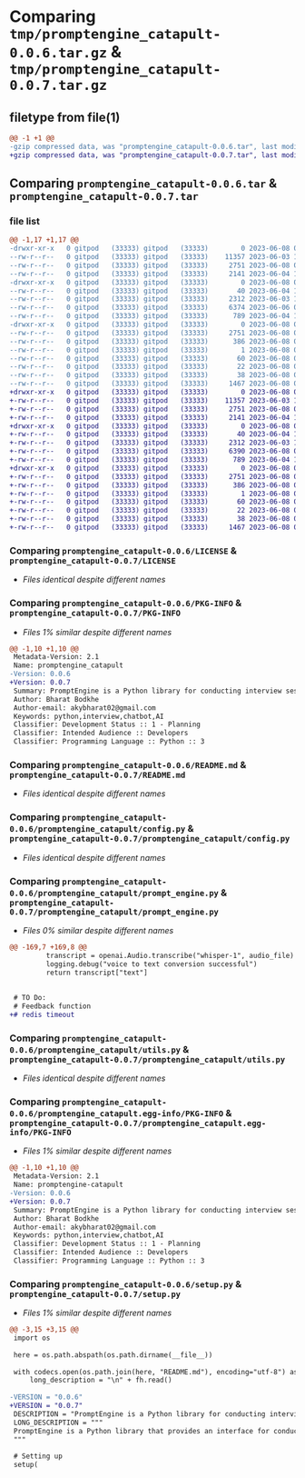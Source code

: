 # Comparing `tmp/promptengine_catapult-0.0.6.tar.gz` & `tmp/promptengine_catapult-0.0.7.tar.gz`

## filetype from file(1)

```diff
@@ -1 +1 @@
-gzip compressed data, was "promptengine_catapult-0.0.6.tar", last modified: Thu Jun  8 05:49:24 2023, max compression
+gzip compressed data, was "promptengine_catapult-0.0.7.tar", last modified: Thu Jun  8 05:51:19 2023, max compression
```

## Comparing `promptengine_catapult-0.0.6.tar` & `promptengine_catapult-0.0.7.tar`

### file list

```diff
@@ -1,17 +1,17 @@
-drwxr-xr-x   0 gitpod   (33333) gitpod   (33333)        0 2023-06-08 05:49:24.359155 promptengine_catapult-0.0.6/
--rw-r--r--   0 gitpod   (33333) gitpod   (33333)    11357 2023-06-03 16:31:18.000000 promptengine_catapult-0.0.6/LICENSE
--rw-r--r--   0 gitpod   (33333) gitpod   (33333)     2751 2023-06-08 05:49:24.359155 promptengine_catapult-0.0.6/PKG-INFO
--rw-r--r--   0 gitpod   (33333) gitpod   (33333)     2141 2023-06-04 13:35:51.000000 promptengine_catapult-0.0.6/README.md
-drwxr-xr-x   0 gitpod   (33333) gitpod   (33333)        0 2023-06-08 05:49:24.355155 promptengine_catapult-0.0.6/promptengine_catapult/
--rw-r--r--   0 gitpod   (33333) gitpod   (33333)       40 2023-06-04 19:15:11.000000 promptengine_catapult-0.0.6/promptengine_catapult/__init__.py
--rw-r--r--   0 gitpod   (33333) gitpod   (33333)     2312 2023-06-03 18:34:00.000000 promptengine_catapult-0.0.6/promptengine_catapult/config.py
--rw-r--r--   0 gitpod   (33333) gitpod   (33333)     6374 2023-06-06 05:58:50.000000 promptengine_catapult-0.0.6/promptengine_catapult/prompt_engine.py
--rw-r--r--   0 gitpod   (33333) gitpod   (33333)      789 2023-06-04 13:28:26.000000 promptengine_catapult-0.0.6/promptengine_catapult/utils.py
-drwxr-xr-x   0 gitpod   (33333) gitpod   (33333)        0 2023-06-08 05:49:24.359155 promptengine_catapult-0.0.6/promptengine_catapult.egg-info/
--rw-r--r--   0 gitpod   (33333) gitpod   (33333)     2751 2023-06-08 05:49:24.000000 promptengine_catapult-0.0.6/promptengine_catapult.egg-info/PKG-INFO
--rw-r--r--   0 gitpod   (33333) gitpod   (33333)      386 2023-06-08 05:49:24.000000 promptengine_catapult-0.0.6/promptengine_catapult.egg-info/SOURCES.txt
--rw-r--r--   0 gitpod   (33333) gitpod   (33333)        1 2023-06-08 05:49:24.000000 promptengine_catapult-0.0.6/promptengine_catapult.egg-info/dependency_links.txt
--rw-r--r--   0 gitpod   (33333) gitpod   (33333)       60 2023-06-08 05:49:24.000000 promptengine_catapult-0.0.6/promptengine_catapult.egg-info/requires.txt
--rw-r--r--   0 gitpod   (33333) gitpod   (33333)       22 2023-06-08 05:49:24.000000 promptengine_catapult-0.0.6/promptengine_catapult.egg-info/top_level.txt
--rw-r--r--   0 gitpod   (33333) gitpod   (33333)       38 2023-06-08 05:49:24.359155 promptengine_catapult-0.0.6/setup.cfg
--rw-r--r--   0 gitpod   (33333) gitpod   (33333)     1467 2023-06-08 05:49:19.000000 promptengine_catapult-0.0.6/setup.py
+drwxr-xr-x   0 gitpod   (33333) gitpod   (33333)        0 2023-06-08 05:51:19.923049 promptengine_catapult-0.0.7/
+-rw-r--r--   0 gitpod   (33333) gitpod   (33333)    11357 2023-06-03 16:31:18.000000 promptengine_catapult-0.0.7/LICENSE
+-rw-r--r--   0 gitpod   (33333) gitpod   (33333)     2751 2023-06-08 05:51:19.923049 promptengine_catapult-0.0.7/PKG-INFO
+-rw-r--r--   0 gitpod   (33333) gitpod   (33333)     2141 2023-06-04 13:35:51.000000 promptengine_catapult-0.0.7/README.md
+drwxr-xr-x   0 gitpod   (33333) gitpod   (33333)        0 2023-06-08 05:51:19.923049 promptengine_catapult-0.0.7/promptengine_catapult/
+-rw-r--r--   0 gitpod   (33333) gitpod   (33333)       40 2023-06-04 19:15:11.000000 promptengine_catapult-0.0.7/promptengine_catapult/__init__.py
+-rw-r--r--   0 gitpod   (33333) gitpod   (33333)     2312 2023-06-03 18:34:00.000000 promptengine_catapult-0.0.7/promptengine_catapult/config.py
+-rw-r--r--   0 gitpod   (33333) gitpod   (33333)     6390 2023-06-08 05:51:13.000000 promptengine_catapult-0.0.7/promptengine_catapult/prompt_engine.py
+-rw-r--r--   0 gitpod   (33333) gitpod   (33333)      789 2023-06-04 13:28:26.000000 promptengine_catapult-0.0.7/promptengine_catapult/utils.py
+drwxr-xr-x   0 gitpod   (33333) gitpod   (33333)        0 2023-06-08 05:51:19.923049 promptengine_catapult-0.0.7/promptengine_catapult.egg-info/
+-rw-r--r--   0 gitpod   (33333) gitpod   (33333)     2751 2023-06-08 05:51:19.000000 promptengine_catapult-0.0.7/promptengine_catapult.egg-info/PKG-INFO
+-rw-r--r--   0 gitpod   (33333) gitpod   (33333)      386 2023-06-08 05:51:19.000000 promptengine_catapult-0.0.7/promptengine_catapult.egg-info/SOURCES.txt
+-rw-r--r--   0 gitpod   (33333) gitpod   (33333)        1 2023-06-08 05:51:19.000000 promptengine_catapult-0.0.7/promptengine_catapult.egg-info/dependency_links.txt
+-rw-r--r--   0 gitpod   (33333) gitpod   (33333)       60 2023-06-08 05:51:19.000000 promptengine_catapult-0.0.7/promptengine_catapult.egg-info/requires.txt
+-rw-r--r--   0 gitpod   (33333) gitpod   (33333)       22 2023-06-08 05:51:19.000000 promptengine_catapult-0.0.7/promptengine_catapult.egg-info/top_level.txt
+-rw-r--r--   0 gitpod   (33333) gitpod   (33333)       38 2023-06-08 05:51:19.923049 promptengine_catapult-0.0.7/setup.cfg
+-rw-r--r--   0 gitpod   (33333) gitpod   (33333)     1467 2023-06-08 05:50:52.000000 promptengine_catapult-0.0.7/setup.py
```

### Comparing `promptengine_catapult-0.0.6/LICENSE` & `promptengine_catapult-0.0.7/LICENSE`

 * *Files identical despite different names*

### Comparing `promptengine_catapult-0.0.6/PKG-INFO` & `promptengine_catapult-0.0.7/PKG-INFO`

 * *Files 1% similar despite different names*

```diff
@@ -1,10 +1,10 @@
 Metadata-Version: 2.1
 Name: promptengine_catapult
-Version: 0.0.6
+Version: 0.0.7
 Summary: PromptEngine is a Python library for conducting interview sessions using OpenAI's ChatGPT model.
 Author: Bharat Bodkhe
 Author-email: akybharat02@gmail.com
 Keywords: python,interview,chatbot,AI
 Classifier: Development Status :: 1 - Planning
 Classifier: Intended Audience :: Developers
 Classifier: Programming Language :: Python :: 3
```

### Comparing `promptengine_catapult-0.0.6/README.md` & `promptengine_catapult-0.0.7/README.md`

 * *Files identical despite different names*

### Comparing `promptengine_catapult-0.0.6/promptengine_catapult/config.py` & `promptengine_catapult-0.0.7/promptengine_catapult/config.py`

 * *Files identical despite different names*

### Comparing `promptengine_catapult-0.0.6/promptengine_catapult/prompt_engine.py` & `promptengine_catapult-0.0.7/promptengine_catapult/prompt_engine.py`

 * *Files 0% similar despite different names*

```diff
@@ -169,7 +169,8 @@
         transcript = openai.Audio.transcribe("whisper-1", audio_file)
         logging.debug("voice to text conversion successful")
         return transcript["text"]
 
 
 # TO Do:
 # Feedback function
+# redis timeout
```

### Comparing `promptengine_catapult-0.0.6/promptengine_catapult/utils.py` & `promptengine_catapult-0.0.7/promptengine_catapult/utils.py`

 * *Files identical despite different names*

### Comparing `promptengine_catapult-0.0.6/promptengine_catapult.egg-info/PKG-INFO` & `promptengine_catapult-0.0.7/promptengine_catapult.egg-info/PKG-INFO`

 * *Files 1% similar despite different names*

```diff
@@ -1,10 +1,10 @@
 Metadata-Version: 2.1
 Name: promptengine-catapult
-Version: 0.0.6
+Version: 0.0.7
 Summary: PromptEngine is a Python library for conducting interview sessions using OpenAI's ChatGPT model.
 Author: Bharat Bodkhe
 Author-email: akybharat02@gmail.com
 Keywords: python,interview,chatbot,AI
 Classifier: Development Status :: 1 - Planning
 Classifier: Intended Audience :: Developers
 Classifier: Programming Language :: Python :: 3
```

### Comparing `promptengine_catapult-0.0.6/setup.py` & `promptengine_catapult-0.0.7/setup.py`

 * *Files 1% similar despite different names*

```diff
@@ -3,15 +3,15 @@
 import os
 
 here = os.path.abspath(os.path.dirname(__file__))
 
 with codecs.open(os.path.join(here, "README.md"), encoding="utf-8") as fh:
     long_description = "\n" + fh.read()
 
-VERSION = "0.0.6"
+VERSION = "0.0.7"
 DESCRIPTION = "PromptEngine is a Python library for conducting interview sessions using OpenAI's ChatGPT model."
 LONG_DESCRIPTION = """
 PromptEngine is a Python library that provides an interface for conducting interview sessions using OpenAI's ChatGPT model. It allows you to interact with the AI assistant to simulate interview conversations and generate responses based on candidate input.
 """
 
 # Setting up
 setup(
```

